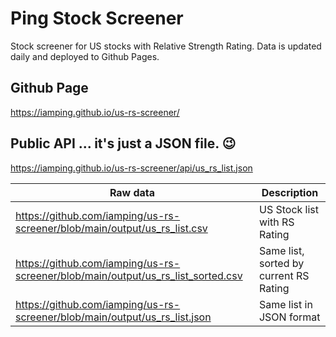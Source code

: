 # Ping Stock Screener

Stock screener for US stocks with Relative Strength Rating. Data is updated daily and deployed to Github Pages.

## Github Page
https://iamping.github.io/us-rs-screener/

## Public API ... it's just a JSON file. :wink:
https://iamping.github.io/us-rs-screener/api/us_rs_list.json


| Raw data | Description |
| -------- | ------- |
| https://github.com/iamping/us-rs-screener/blob/main/output/us_rs_list.csv | US Stock list with RS Rating |
| https://github.com/iamping/us-rs-screener/blob/main/output/us_rs_list_sorted.csv | Same list, sorted by current RS Rating |
| https://github.com/iamping/us-rs-screener/blob/main/output/us_rs_list.json | Same list in JSON format |
